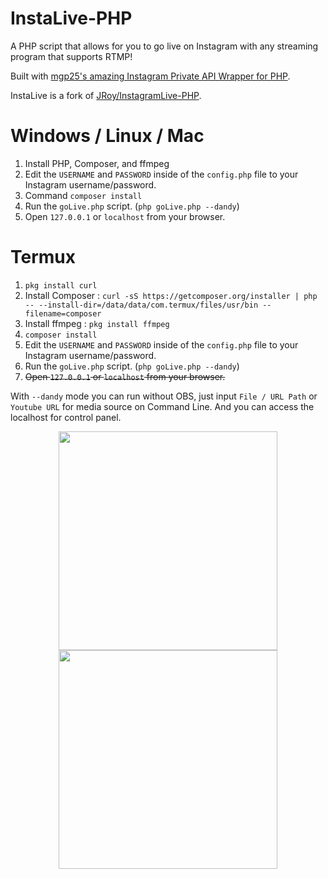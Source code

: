# InstaLive-PHP 
A PHP script that allows for you to go live on Instagram with any streaming program that supports RTMP!

Built with [mgp25's amazing Instagram Private API Wrapper for PHP](https://github.com/mgp25/Instagram-API/).

InstaLive is a fork of [JRoy/InstagramLive-PHP](https://github.com/JRoy/InstagramLive-PHP).

# Windows / Linux / Mac
1. Install PHP, Composer, and ffmpeg
2. Edit the `USERNAME` and `PASSWORD` inside of the `config.php` file to your Instagram username/password.
3. Command `composer install`
4. Run the `goLive.php` script. (`php goLive.php --dandy`)
5. Open `127.0.0.1` or `localhost` from your browser.

# Termux
1. `pkg install curl`
2. Install Composer :
`curl -sS https://getcomposer.org/installer | php -- --install-dir=/data/data/com.termux/files/usr/bin --filename=composer`
3. Install ffmpeg :
`pkg install ffmpeg`
4. `composer install`
5. Edit the `USERNAME` and `PASSWORD` inside of the `config.php` file to your Instagram username/password.
6. Run the `goLive.php` script. (`php goLive.php --dandy`)
7. ~~Open `127.0.0.1` or `localhost` from your browser.~~

With `--dandy` mode you can run without OBS, just input `File / URL Path` or `Youtube URL` for media source on Command Line.
And you can access the localhost for control panel.

<p align="center">
  <img src="https://github.com/dandyraka/InstaLive/raw/master/Screenshot_6.png" width="350">
  <img src="https://github.com/dandyraka/InstaLive/raw/master/Screenshot_7.png" width="350">
</p>
